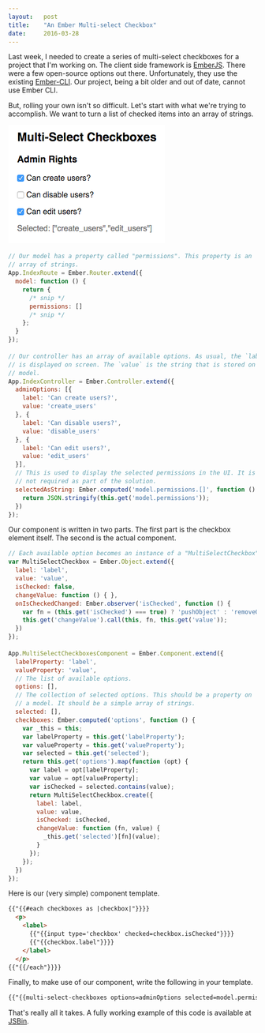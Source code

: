 ```yaml
---
layout:   post
title:    "An Ember Multi-select Checkbox"
date:     2016-03-28
---
```


Last week, I needed to create a series of multi-select checkboxes for a project that I'm working on. The client side framework is [EmberJS](http://emberjs.com/). There were a few open-source options out there. Unfortunately, they use the existing [Ember-CLI](http://ember-cli.com/). Our project, being a bit older and out of date, cannot use Ember CLI.

But, rolling your own isn't so difficult. Let's start with what we're trying to accomplish. We want to turn a list of checked items into an array of strings.

![Multi-select checkboxes](/assets/images/multiselect-checkboxes.png)

```javascript
// Our model has a property called "permissions". This property is an
// array of strings.
App.IndexRoute = Ember.Router.extend({
  model: function () {
    return {
      /* snip */
      permissions: []
      /* snip */
    };
  }
});

// Our controller has an array of available options. As usual, the `label`
// is displayed on screen. The `value` is the string that is stored on the
// model.
App.IndexController = Ember.Controller.extend({
  adminOptions: [{
    label: 'Can create users?',
    value: 'create_users'
  }, {
    label: 'Can disable users?',
    value: 'disable_users'
  }, {
    label: 'Can edit users?',
    value: 'edit_users'
  }],
  // This is used to display the selected permissions in the UI. It is
  // not required as part of the solution.
  selectedAsString: Ember.computed('model.permissions.[]', function () {
    return JSON.stringify(this.get('model.permissions'));
  })
});
```

Our component is written in two parts. The first part is the checkbox element itself. The second is the actual component.

```javascript
// Each available option becomes an instance of a "MultiSelectCheckbox" object.
var MultiSelectCheckbox = Ember.Object.extend({
  label: 'label',
  value: 'value',
  isChecked: false,
  changeValue: function () { },
  onIsCheckedChanged: Ember.observer('isChecked', function () {
    var fn = (this.get('isChecked') === true) ? 'pushObject' : 'removeObject';
    this.get('changeValue').call(this, fn, this.get('value'));
  })
});

App.MultiSelectCheckboxesComponent = Ember.Component.extend({
  labelProperty: 'label',
  valueProperty: 'value',
  // The list of available options.
  options: [],
  // The collection of selected options. This should be a property on
  // a model. It should be a simple array of strings.
  selected: [],
  checkboxes: Ember.computed('options', function () {
    var _this = this;
    var labelProperty = this.get('labelProperty');
    var valueProperty = this.get('valueProperty');
    var selected = this.get('selected');
    return this.get('options').map(function (opt) {
      var label = opt[labelProperty];
      var value = opt[valueProperty];
      var isChecked = selected.contains(value);
      return MultiSelectCheckbox.create({
        label: label,
        value: value,
        isChecked: isChecked,
        changeValue: function (fn, value) {
          _this.get('selected')[fn](value);
        }
      });
    });
  })
});
```

Here is our (very simple) component template.

```html
{{"{{#each checkboxes as |checkbox|"}}}}
  <p>
    <label>
      {{"{{input type='checkbox' checked=checkbox.isChecked"}}}}
      {{"{{checkbox.label"}}}}
    </label>
  </p>
{{"{{/each"}}}}
```

Finally, to make use of our component, write the following in your template.

```html
{{"{{multi-select-checkboxes options=adminOptions selected=model.permissions"}}}}
```

That's really all it takes. A fully working example of this code is available at [JSBin](http://output.jsbin.com/zedoxib).
